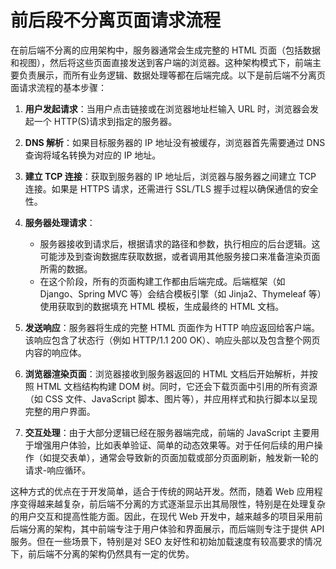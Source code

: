 # 前后段不分离页面请求流程

在前后端不分离的应用架构中，服务器通常会生成完整的 HTML 页面（包括数据和视图），然后将这些页面直接发送到客户端的浏览器。这种架构模式下，前端主要负责展示，而所有业务逻辑、数据处理等都在后端完成。以下是前后端不分离页面请求流程的基本步骤：

1. **用户发起请求**：当用户点击链接或在浏览器地址栏输入 URL 时，浏览器会发起一个 HTTP(S)请求到指定的服务器。

2. **DNS 解析**：如果目标服务器的 IP 地址没有被缓存，浏览器首先需要通过 DNS 查询将域名转换为对应的 IP 地址。

3. **建立 TCP 连接**：获取到服务器的 IP 地址后，浏览器与服务器之间建立 TCP 连接。如果是 HTTPS 请求，还需进行 SSL/TLS 握手过程以确保通信的安全性。

4. **服务器处理请求**：

   - 服务器接收到请求后，根据请求的路径和参数，执行相应的后台逻辑。这可能涉及到查询数据库获取数据，或者调用其他服务接口来准备渲染页面所需的数据。
   - 在这个阶段，所有的页面构建工作都由后端完成。后端框架（如 Django、Spring MVC 等）会结合模板引擎（如 Jinja2、Thymeleaf 等）使用获取到的数据填充 HTML 模板，生成最终的 HTML 文档。

5. **发送响应**：服务器将生成的完整 HTML 页面作为 HTTP 响应返回给客户端。该响应包含了状态行（例如 HTTP/1.1 200 OK）、响应头部以及包含整个网页内容的响应体。

6. **浏览器渲染页面**：浏览器接收到服务器返回的 HTML 文档后开始解析，并按照 HTML 文档结构构建 DOM 树。同时，它还会下载页面中引用的所有资源（如 CSS 文件、JavaScript 脚本、图片等），并应用样式和执行脚本以呈现完整的用户界面。

7. **交互处理**：由于大部分逻辑已经在服务器端完成，前端的 JavaScript 主要用于增强用户体验，比如表单验证、简单的动态效果等。对于任何后续的用户操作（如提交表单），通常会导致新的页面加载或部分页面刷新，触发新一轮的请求-响应循环。

这种方式的优点在于开发简单，适合于传统的网站开发。然而，随着 Web 应用程序变得越来越复杂，前后端不分离的方式逐渐显示出其局限性，特别是在处理复杂的用户交互和提高性能方面。因此，在现代 Web 开发中，越来越多的项目采用前后端分离的架构，其中前端专注于用户体验和界面展示，而后端则专注于提供 API 服务。但在一些场景下，特别是对 SEO 友好性和初始加载速度有较高要求的情况下，前后端不分离的架构仍然具有一定的优势。
